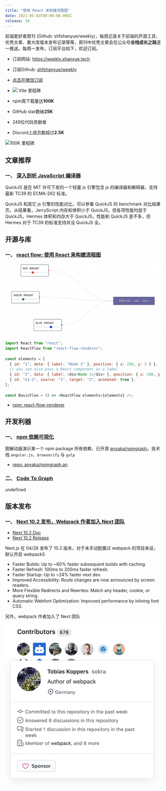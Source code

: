 ```yaml
---
title: "使用 React 来构建流程图"
date: 2021-05-03T00:00:00.000Z
release: 10
---
```


前端爱好者周刊 (Github: shfshanyue/weekly)，每周记录关于前端的开源工具、优秀文章、重大库版本发布记录等等，周刊中优秀文章会在公众号**全栈成长之路**逐一推送。每周一发布，订阅平台如下，欢迎订阅。

- 订阅网站: <https://weekly.shanyue.tech>
- 订阅Github: [shfshanyue/weekly](https://github.com/shfshanyue/weekly)
- [点击在微信订阅](https://mp.weixin.qq.com/mp/appmsgalbum?action=getalbum&__biz=MjM5NjU5NjQ0NQ==&scene=1&album_id=1880625492081344514&count=3#wechat_redirect)

- ![](https://p1-juejin.byteimg.com/tos-cn-i-k3u1fbpfcp/c9c7e74a8e804aef821311f51b3fdce7~tplv-k3u1fbpfcp-watermark.image)
  Vite 里程碑

- npm周下载量达**100K**
- GitHub star数破**25K**
- 249位代码贡献者
- Discord上成员数超过**2.5K**

![100K 里程碑](https://p6-juejin.byteimg.com/tos-cn-i-k3u1fbpfcp/343bfb498a1049e5b83b26e6fc9a806c~tplv-k3u1fbpfcp-watermark.image)

## 文章推荐

### 一、 [深入剖析 JavaScript 编译器](https://ming1016.github.io/2021/02/21/deeply-analyse-quickjs/)

QuickJS 是在 MIT 许可下发的一个轻量 js 引擎包含 js 的编译器和解释器，支持最新 TC39 的 ECMA-262 标准。

QuickJS 和其它 js 引擎的性能对比，可以参看 QuickJS 的 benchmark 对比结果页，从结果看，JerryScript 内存和体积小于 QuickJS，但各项性能均低于 QuickJS，Hermes 体积和内存大于 QuickJS，性能和 QuickJS 差不多，但 Hermes 对于 TC39 的标准支持并没 QuickJS 全。

## 开源与库

### 一、 [react flow: 使用 React 来构建流程图](https://reactflow.dev/)

![](./assets/react-flow.png)

```js
import React from "react";
import ReactFlow from "react-flow-renderer";

const elements = [
  { id: "1", data: { label: "Node 1" }, position: { x: 250, y: 5 } },
  // you can also pass a React component as a label
  { id: "2", data: { label: <div>Node 2</div> }, position: { x: 100, y: 100 } },
  { id: "e1-2", source: "1", target: "2", animated: true },
];

const BasicFlow = () => <ReactFlow elements={elements} />;
```

- [npm: react-flow-renderer](https://npm.devtool.tech/react-flow-renderer)

## 开发利器

### 一、 [npm 依赖可视化](https://npm.anvaka.com/)

图解动画演示某一个 npm package 所有依赖，已开源 [anvaka/npmgraph](https://github.com/anvaka/npmgraph.an)，技术栈 `angular.js`、`browserify` 与 `gulp`

- [repo: anvaka/npmgraph.an](https://github.com/anvaka/npmgraph.an)

### 二、 [Code To Graph](https://crubier.github.io/code-to-graph/)

undefined

## 版本发布

### 一、 [Next 10.2 发布，Webpack 作者加入 Next 团队](https://nextjs.org/blog/next-10-2)

- [Next 10.2 Doc](https://nextjs.org/blog/next-10-2)
- [Next 10.2 Release](https://github.com/vercel/next.js/releases/tag/v10.2.0)

Next.js 在 04/28 发布了 10.2 版本，对于未手动配置过 webpack 的项目来说，默认开启 webpack5

- Faster Builds: Up to ~60% faster subsequent builds with caching.
- Faster Refresh: 100ms to 200ms faster refresh.
- Faster Startup: Up to ~24% faster next dev.
- Improved Accessibility: Route changes are now announced by screen readers.
- More Flexible Redirects and Rewrites: Match any header, cookie, or query string.
- Automatic Webfont Optimization: Improved performance by inlining font CSS.

另外，webpack 作者加入了 Next 团队

![](./assets/next10.2-webpack.png)
